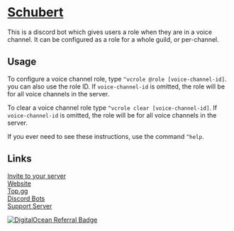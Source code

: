 # [Schubert](https://www.beatso.tk/project/schubert)

This is a discord bot which gives users a role when they are in a voice channel. It can be configured as a role for a whole guild, or per-channel.


## Usage

To configure a voice channel role, type `^vcrole @role [voice-channel-id]`. you can also use the role ID. If `voice-channel-id` is omitted, the role will be for all voice channels in the server.

To clear a voice channel role type `^vcrole clear [voice-channel-id]`. If `voice-channel-id` is omitted, the role will be for all voice channels in the server.

If you ever need to see these instructions, use the command `^help`.

## Links

[Invite to your server](https://discord.com/oauth2/authorize?client_id=777514345461448714&scope=bot&permissions=268504064)  
[Website](https://www.beatso.tk/project/schubert/)  
[Top.gg](https://top.gg/bot/777514345461448714)  
[Discord Bots](https://discord.bots.gg/bots/777514345461448714)  
[Support Server](https://www.beatso.tk/discord)


[![DigitalOcean Referral Badge](https://web-platforms.sfo2.digitaloceanspaces.com/WWW/Badge%203.svg)](https://www.digitalocean.com/?refcode=3913ec13fa90&utm_campaign=Referral_Invite&utm_medium=Referral_Program&utm_source=badge)
